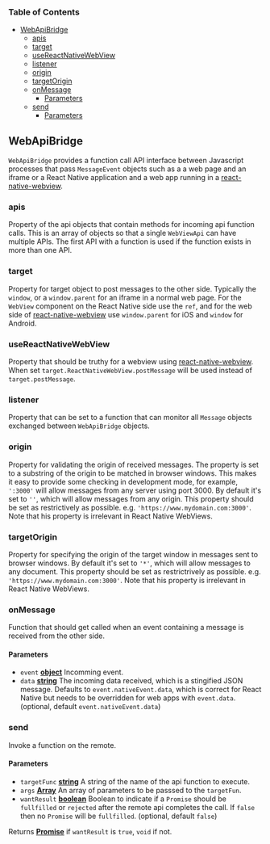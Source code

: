 <!-- Generated by documentation.js. Update this documentation by updating the source code. -->

### Table of Contents

-   [WebApiBridge][1]
    -   [apis][2]
    -   [target][3]
    -   [useReactNativeWebView][4]
    -   [listener][5]
    -   [origin][6]
    -   [targetOrigin][7]
    -   [onMessage][8]
        -   [Parameters][9]
    -   [send][10]
        -   [Parameters][11]

## WebApiBridge

`WebApiBridge` provides a function call API interface between Javascript processes
that pass `MessageEvent` objects such as a a web page and an iframe or a React Native
application and a web app running in a [react-native-webview][12].

### apis

Property of the api objects that contain methods for incoming api function
calls. This is an array of objects so that a single `WebViewApi` can have
multiple APIs. The first API with a function is used if the function exists
in more than one API.

### target

Property for target object to post messages to the other side. Typically the `window`,
or a `window.parent` for an iframe in a normal web page. For the `WebView`
component on the React Native side use the `ref`, and for the web side of
[react-native-webview][12]
use `window.parent` for iOS and `window` for Android.

### useReactNativeWebView

Property that should be truthy for a webview using
[react-native-webview][12]. When set
`target.ReactNativeWebView.postMessage` will be used instead of `target.postMessage`.

### listener

Property that can be set to a function that can monitor all `Message` objects exchanged
between `WebApiBridge` objects.

### origin

Property for validating the origin of received messages. The property is set to a substring
of the origin to be matched in browser windows. This makes it easy to provide some checking
in development mode, for example, `':3000'` will allow messages from any server using port
3000\. By default it's set to `''`, which will allow messages from any origin. This property
should be set as restrictively as possible. e.g. `'https://www.mydomain.com:3000'`. Note
that his property is irrelevant in React Native WebViews.

### targetOrigin

Property for specifying the origin of the target window in messages sent to browser windows.
By default it's set to `'*'`, which will allow messages to any document. This property
should be set as restrictrively as possible. e.g. `'https://www.mydomain.com:3000'`. Note
that his property is irrelevant in React Native WebViews.

### onMessage

Function that should get called when an event containing a message is received
from the other side.

#### Parameters

-   `event` **[object][13]** Incomming event.
-   `data` **[string][14]** The incoming data received, which is a stingified JSON
    message. Defaults to `event.nativeEvent.data`, which is correct for React Native
    but needs to be overridden for web apps with `event.data`. (optional, default `event.nativeEvent.data`)

### send

Invoke a function on the remote.

#### Parameters

-   `targetFunc` **[string][14]** A string of the name of the api function to execute.
-   `args` **[Array][15]** An array of parameters to be passsed to the `targetFun`.
-   `wantResult` **[boolean][16]** Boolean to indicate if a `Promise` should be `fullfilled`
       or `rejected` after the remote api completes the call. If `false` then no `Promise`
       will be `fullfilled`. (optional, default `false`)

Returns **[Promise][17]** if `wantResult` is `true`, `void` if not.

[1]: #webapibridge

[2]: #apis

[3]: #target

[4]: #usereactnativewebview

[5]: #listener

[6]: #origin

[7]: #targetorigin

[8]: #onmessage

[9]: #parameters

[10]: #send

[11]: #parameters-1

[12]: https://github.com/react-native-community/react-native-webview

[13]: https://developer.mozilla.org/docs/Web/JavaScript/Reference/Global_Objects/Object

[14]: https://developer.mozilla.org/docs/Web/JavaScript/Reference/Global_Objects/String

[15]: https://developer.mozilla.org/docs/Web/JavaScript/Reference/Global_Objects/Array

[16]: https://developer.mozilla.org/docs/Web/JavaScript/Reference/Global_Objects/Boolean

[17]: https://developer.mozilla.org/docs/Web/JavaScript/Reference/Global_Objects/Promise
